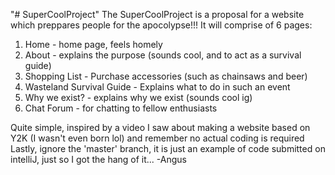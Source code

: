 "# SuperCoolProject" 
The SuperCoolProject is a proposal for a website which preppares people for the apocolypse!!!
It will comprise of 6 pages: 
1. Home - home page, feels homely
2. About - explains the purpose (sounds cool, and to act as a survival guide)
3. Shopping List - Purchase accessories (such as chainsaws and beer)
4. Wasteland Survival Guide - Explains what to do in such an event
5. Why we exist? - explains why we exist (sounds cool ig)
6. Chat Forum - for chatting to fellow enthusiasts

Quite simple, inspired by a video I saw about making a website based on Y2K (I wasn't even born lol) and remember no actual coding is required
Lastly, ignore the 'master' branch, it is just an example of code submitted on intelliJ, just so I got the hang  of it...
-Angus
